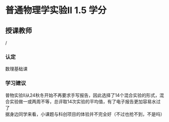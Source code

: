 # 普通物理学实验II  1.5 学分
## 授课教师
/

### 认定
数理基础课

### 学习建议
普物实验II从24秋冬开始不再要求手写报告，因此选择了14个混合实验的形式，混合实验做一或两周不等，总评取14次实验的平均值，有了电子报告更加容易水过了  
据身边同学来看，小课题与科创项目的体验并不完全好（不过也抢不到，不是吗）